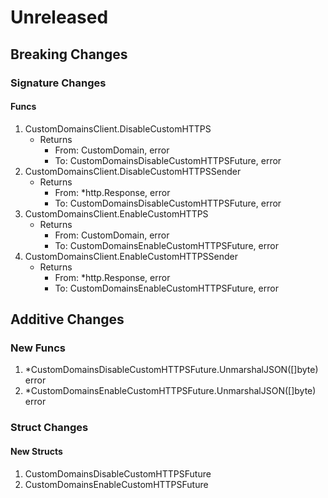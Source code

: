 # Unreleased

## Breaking Changes

### Signature Changes

#### Funcs

1. CustomDomainsClient.DisableCustomHTTPS
	- Returns
		- From: CustomDomain, error
		- To: CustomDomainsDisableCustomHTTPSFuture, error
1. CustomDomainsClient.DisableCustomHTTPSSender
	- Returns
		- From: *http.Response, error
		- To: CustomDomainsDisableCustomHTTPSFuture, error
1. CustomDomainsClient.EnableCustomHTTPS
	- Returns
		- From: CustomDomain, error
		- To: CustomDomainsEnableCustomHTTPSFuture, error
1. CustomDomainsClient.EnableCustomHTTPSSender
	- Returns
		- From: *http.Response, error
		- To: CustomDomainsEnableCustomHTTPSFuture, error

## Additive Changes

### New Funcs

1. *CustomDomainsDisableCustomHTTPSFuture.UnmarshalJSON([]byte) error
1. *CustomDomainsEnableCustomHTTPSFuture.UnmarshalJSON([]byte) error

### Struct Changes

#### New Structs

1. CustomDomainsDisableCustomHTTPSFuture
1. CustomDomainsEnableCustomHTTPSFuture
